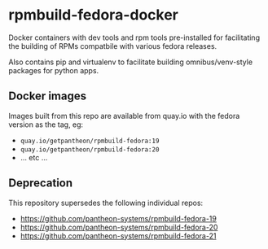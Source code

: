 rpmbuild-fedora-docker
======================

Docker containers with dev tools and rpm tools pre-installed for facilitating the building
of RPMs compatbile with various fedora releases.

Also contains pip and virtualenv to facilitate building omnibus/venv-style packages
for python apps.

Docker images
-------------

Images built from this repo are available from quay.io with the fedora version as
the tag, eg:

- `quay.io/getpantheon/rpmbuild-fedora:19`
- `quay.io/getpantheon/rpmbuild-fedora:20`
- ... etc ...

Deprecation
-----------

This repository supersedes the following individual repos:

- https://github.com/pantheon-systems/rpmbuild-fedora-19
- https://github.com/pantheon-systems/rpmbuild-fedora-20
- https://github.com/pantheon-systems/rpmbuild-fedora-21
